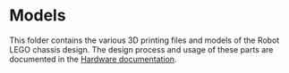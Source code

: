 # Models


This folder contains the various 3D printing files and models of the Robot LEGO chassis design. The design process and usage of these parts are documented in the [Hardware documentation](https://github.com/JRavenelco/WRO_2025_SSbots/tree/main/Engineering_Journal).
